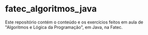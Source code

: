 # fatec_algoritmos_java
Este repositório contém o conteúdo e os exercícios feitos em aula de "Algoritmos e Lógica da Programação", em Java, na Fatec.

